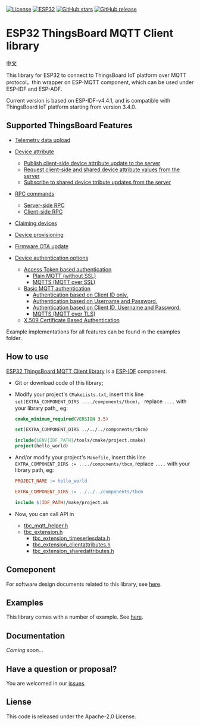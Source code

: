 
[![License](https://img.shields.io/badge/License-Apache%202.0-yellow.svg)](https://opensource.org/licenses/Apache-2.0)
[![ESP32](https://img.shields.io/badge/ESP-32-green.svg?style=flat-square)](https://www.espressif.com/en/products/socs/esp32)
[![GitHub stars](https://img.shields.io/github/stars/liang-zhu-zi/esp32-thingsboard-mqtt-client?style=flat&logo=github)](https://github.com/liang-zhu-zi/esp32-thingsboard-mqtt-client/stargazers)
[![GitHub release](https://img.shields.io/github/release/liang-zhu-zi/esp32-thingsboard-mqtt-client/all.svg?style=flat-square)](https://github.com/liang-zhu-zi/esp32-thingsboard-mqtt-client/releases/)

# ESP32 ThingsBoard MQTT Client library

[中文](README_CN.md)

This library for ESP32 to connect to ThingsBoard IoT platform over MQTT protocol，thin wrapper on ESP-MQTT component, which can be used under ESP-IDF and ESP-ADF.

Current version is based on ESP-IDF-v4.4.1, and is compatible with ThingsBoard IoT platform starting from version 3.4.0.

## Supported ThingsBoard Features

* [Telemetry data upload](https://thingsboard.io/docs/reference/mqtt-api/#telemetry-upload-api)
* [Device attribute](https://thingsboard.io/docs/reference/mqtt-api/#attributes-api)
  * [Publish client-side device attribute update to the server](https://thingsboard.io/docs/reference/mqtt-api/#publish-attribute-update-to-the-server)
  * [Request client-side and shared device attribute values from the server](https://thingsboard.io/docs/reference/mqtt-api/#request-attribute-values-from-the-server)
  * [Subscribe to shared device ttribute updates from the server](https://thingsboard.io/docs/reference/mqtt-api/#subscribe-to-attribute-updates-from-the-server)
* [RPC commands](https://thingsboard.io/docs/reference/mqtt-api/#rpc-api)
  * [Server-side RPC](https://thingsboard.io/docs/reference/mqtt-api/#server-side-rpc)
  * [Client-side RPC](https://thingsboard.io/docs/reference/mqtt-api/#client-side-rpc)
* [Claiming devices](https://thingsboard.io/docs/reference/mqtt-api/#claiming-devices)
* [Device provisioning](https://thingsboard.io/docs/reference/mqtt-api/#device-provisioning)
* [Firmware OTA update](https://thingsboard.io/docs/reference/mqtt-api/#firmware-api)

* [Device authentication options](https://thingsboard.io/docs/user-guide/device-credentials/)
  * [Access Token based authentication](https://thingsboard.io/docs/user-guide/access-token/)
    * [Plain MQTT (without SSL)](https://thingsboard.io/docs/user-guide/access-token/#plain-mqtt-without-ssl)
    * [MQTTS (MQTT over SSL)](https://thingsboard.io/docs/user-guide/access-token/#mqtts-mqtt-over-ssl)
  * [Basic MQTT authentication](https://thingsboard.io/docs/user-guide/basic-mqtt/)
    * [Authentication based on Client ID only.](https://thingsboard.io/docs/user-guide/basic-mqtt/#authentication-based-on-client-id-only)
    * [Authentication based on Username and Password.](https://thingsboard.io/docs/user-guide/basic-mqtt/#authentication-based-on-username-and-password)
    * [Authentication based on Client ID, Username and Password.](https://thingsboard.io/docs/user-guide/basic-mqtt/#authentication-based-on-client-id-username-and-password)
    * [MQTTS (MQTT over TLS)](https://thingsboard.io/docs/user-guide/basic-mqtt/#mqtts-mqtt-over-tls)
  * [X.509 Certificate Based Authentication](https://thingsboard.io/docs/user-guide/certificates/)

Example implementations for all features can be found in the examples folder.

## How to use

[ESP32 ThingsBoard MQTT Client library](https://github.com/liang-zhu-zi/esp32-thingsboard-mqtt-client) is a [ESP-IDF](https://github.com/espressif/esp-idf) component.

* Git or download code of this library;
* Modify your project's `CMakeLists.txt`, insert this line `set(EXTRA_COMPONENT_DIRS ..../components/tbcm)`， replace `....` with your library path,, eg:

    ```CMake
    cmake_minimum_required(VERSION 3.5)
    
    set(EXTRA_COMPONENT_DIRS ../../../components/tbcm)
    
    include($ENV{IDF_PATH}/tools/cmake/project.cmake)
    project(hello_world)
    ```

* And/or modify your project's `Makefile`, insert this line `EXTRA_COMPONENT_DIRS := ..../components/tbcm`, replace `....` with your library path, eg:

    ```Makefile
    PROJECT_NAME := hello_world
    
    EXTRA_COMPONENT_DIRS := ../../../components/tbcm
    
    include $(IDF_PATH)/make/project.mk
    ```

* Now, you can call API in
  * [tbc_mqtt_helper.h](./components/tbcm/include/tbc_mqtt_helper.h)
  * [tbc_extension.h](./components/tbcm/include/tbc_extension.h)
    * [tbc_extension_timeseriesdata.h](./components/tbcm/include/tbc_extension_timeseriesdata.h)
    * [tbc_extension_clientattributes.h](./components/tbcm/include/tbc_extension_clientattributes.h)
    * [tbc_extension_sharedattributes.h](./components/tbcm/include/tbc_extension_sharedattributes.h)

## Comeponent

For software design documents related to this library, see [here](./components/tbcm).

## Examples

This library comes with a number of example. See [here](./examples).

## Documentation

*Coming soon...*

## Have a question or proposal?

You are welcomed in our [issues](https://github.com/liang-zhu-zi/esp32-thingsboard-mqtt-client/issues).

## Liense

This code is released under the Apache-2.0 License.
